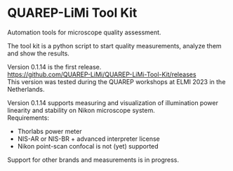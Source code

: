 # QUAREP-LiMi Tool Kit
Automation tools for microscope quality assessment.

The tool kit is a python script to start quality measurements, analyze them and show the results.

Version 0.1.14 is the first release.\
https://github.com/QUAREP-LiMi/QUAREP-LiMi-Tool-Kit/releases \
This version was tested during the QUAREP workshops at ELMI 2023 in the Netherlands.

Version 0.1.14 supports measuring and visualization of illumination power linearity and stability on Nikon microscope system.\
Requirements:
- Thorlabs power meter
- NIS-AR or NIS-BR + advanced interpreter license
- Nikon point-scan confocal is not (yet) supported

Support for other brands and measurements is in progress.



